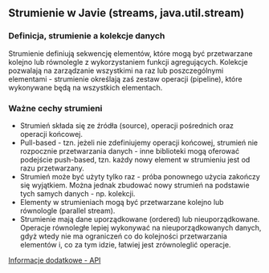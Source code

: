 ## Strumienie w Javie (streams, java.util.stream)

### Definicja, strumienie a kolekcje danych

Strumienie definiują sekwencję elementów, które mogą być przetwarzane kolejno lub równolegle
z wykorzystaniem funkcji agregujących.
Kolekcje pozwalają na zarządzanie wszystkimi na raz lub poszczególnymi elementami -
strumienie określają zaś zestaw operacji (pipeline), które wykonywane będą na wszystkich elementach.

### Ważne cechy strumieni

* Strumień składa się ze źródła (source), operacji pośrednich oraz operacji końcowej.
* Pull-based - tzn. jeżeli nie zdefiniujemy operacji końcowej, strumień nie rozpocznie przetwarzania danych -
  inne biblioteki mogą oferować podejście push-based, tzn. każdy nowy element w strumieniu jest od razu przetwarzany.
* Strumień może być użyty tylko raz - próba ponownego użycia zakończy się wyjątkiem.
  Można jednak zbudować nowy strumień na podstawie tych samych danych - np. kolekcji.
* Elementy w strumieniach mogą być przetwarzane kolejno lub równologle (parallel stream).
* Strumienie mają dane uporządkowane (ordered) lub nieuporządkowane.
  Operacje równoległe lepiej wykonywać na nieuporządkowanych danych, gdyż wtedy nie ma ograniczeń
  co do kolejności przetwarzania elementów i, co za tym idzie, łatwiej jest zrównoleglić operacje.

[Informacje dodatkowe - API](https://docs.oracle.com/en/java/javase/17/docs/api/java.base/java/util/stream/package-summary.html)